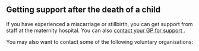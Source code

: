 ##  Getting support after the death of a child

If you have experienced a miscarriage or stillbirth, you can get support from
staff at the maternity hospital. You can also [ contact your GP for support
](https://www2.hse.ie/services/find-a-gp/) .

You may also want to contact some of the following voluntary organisations:
